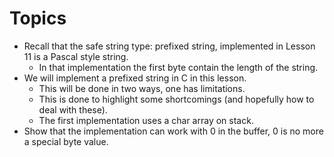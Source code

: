 # Topics

* Recall that the safe string type: prefixed string, implemented in Lesson 11
is a Pascal style string.
  * In that implementation the first byte contain the length of the string.
* We will implement a prefixed string in C in this lesson.
  * This will be done in two ways, one has limitations.
  * This is done to highlight some shortcomings (and hopefully how to
deal with these).
  * The first implementation uses a char array on stack.
* Show that the implementation can work with 0 in the buffer, 0 is no more a special
byte value.
